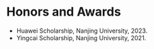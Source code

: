 # Honors and Awards

- Huawei Scholarship, Nanjing University, 2023.  
- Yingcai Scholarship, Nanjing University, 2021.  
